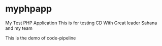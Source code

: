 # myphpapp
My Test PHP Application
This is for testing CD
With Great leader Sahana and my team


This is the demo of code-pipeline
